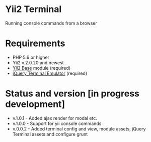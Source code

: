 # Yii2 Terminal
Running console commands from a browser

# Requirements 
* PHP 5.6 or higher
* Yii2 v.2.0.20 and newest
* [Yii2 Base](https://github.com/wdmg/yii2-base) module (required)
* [jQuery Terminal Emulator](https://github.com/jcubic/jquery.terminal) (required)

# Status and version [in progress development]
* v.1.0.1 - Added ajax render for modal etc.
* v.1.0.0 - Support for yii console commands
* v.0.0.2 - Added terminal config and view, module assets, jQuery Terminal assets and configure grunt